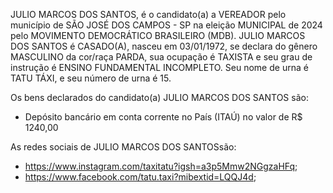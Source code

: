 JULIO MARCOS DOS SANTOS, é o candidato(a) a VEREADOR pelo município de SÃO JOSÉ DOS CAMPOS - SP na eleição MUNICIPAL de 2024 pelo MOVIMENTO DEMOCRÁTICO BRASILEIRO (MDB). JULIO MARCOS DOS SANTOS é CASADO(A), nasceu em 03/01/1972, se declara do gênero MASCULINO da cor/raça PARDA, sua ocupação é TAXISTA e seu grau de instrução é ENSINO FUNDAMENTAL INCOMPLETO. Seu nome de urna é TATU TÁXI, e seu número de urna é 15.

Os bens declarados do candidato(a) JULIO MARCOS DOS SANTOS são: 
- Depósito bancário em conta corrente no País (ITAÚ) no valor de R$ 1240,00

As redes sociais de JULIO MARCOS DOS SANTOSsão:
- https://www.instagram.com/taxitatu?igsh=a3p5Mmw2NGgzaHFq;
- https://www.facebook.com/tatu.taxi?mibextid=LQQJ4d;